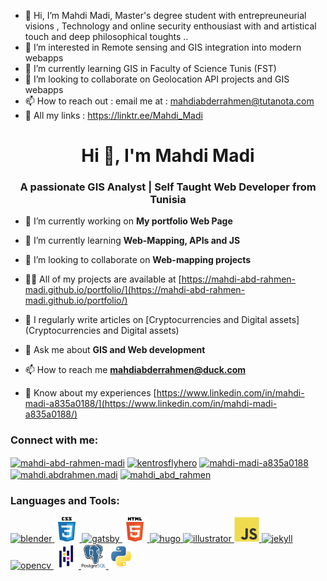 - 👋 Hi, I’m Mahdi Madi, Master's degree student with entrepreuneurial visions , Technology and online security enthousiast with and artistical touch and deep philosophical toughts ..  
- 👀 I’m interested in Remote sensing and GIS integration into modern webapps 
- 🌱 I’m currently learning GIS in Faculty of Science Tunis (FST)
- 💞️ I’m looking to collaborate on Geolocation API projects and GIS webapps
- 📫 How to reach out : email me at : mahdiabderrahmen@tutanota.com
- 🔗 All my links : https://linktr.ee/Mahdi_Madi

<h1 align="center">Hi 👋, I'm Mahdi Madi</h1>
<h3 align="center">A passionate GIS Analyst | Self Taught Web Developer from Tunisia</h3>

- 🔭 I’m currently working on **My portfolio Web Page**

- 🌱 I’m currently learning **Web-Mapping, APIs and JS**

- 👯 I’m looking to collaborate on **Web-mapping projects**

- 👨‍💻 All of my projects are available at [https://mahdi-abd-rahmen-madi.github.io/portfolio/](https://mahdi-abd-rahmen-madi.github.io/portfolio/)

- 📝 I regularly write articles on [Cryptocurrencies and Digital assets](Cryptocurrencies and Digital assets)

- 💬 Ask me about **GIS and Web development**

- 📫 How to reach me **mahdiabderrahmen@duck.com**

- 📄 Know about my experiences [https://www.linkedin.com/in/mahdi-madi-a835a0188/](https://www.linkedin.com/in/mahdi-madi-a835a0188/)

<h3 align="left">Connect with me:</h3>
<p align="left">
<a href="https://codepen.io/mahdi-abd-rahmen-madi" target="blank"><img align="center" src="https://raw.githubusercontent.com/rahuldkjain/github-profile-readme-generator/master/src/images/icons/Social/codepen.svg" alt="mahdi-abd-rahmen-madi" height="30" width="40" /></a>
<a href="https://twitter.com/kentrosflyhero" target="blank"><img align="center" src="https://raw.githubusercontent.com/rahuldkjain/github-profile-readme-generator/master/src/images/icons/Social/twitter.svg" alt="kentrosflyhero" height="30" width="40" /></a>
<a href="https://linkedin.com/in/mahdi-madi-a835a0188" target="blank"><img align="center" src="https://raw.githubusercontent.com/rahuldkjain/github-profile-readme-generator/master/src/images/icons/Social/linked-in-alt.svg" alt="mahdi-madi-a835a0188" height="30" width="40" /></a>
<a href="https://fb.com/mahdi.abdrahmen.madi" target="blank"><img align="center" src="https://raw.githubusercontent.com/rahuldkjain/github-profile-readme-generator/master/src/images/icons/Social/facebook.svg" alt="mahdi.abdrahmen.madi" height="30" width="40" /></a>
<a href="https://instagram.com/mahdi_abd_rahmen" target="blank"><img align="center" src="https://raw.githubusercontent.com/rahuldkjain/github-profile-readme-generator/master/src/images/icons/Social/instagram.svg" alt="mahdi_abd_rahmen" height="30" width="40" /></a>
</p>

<h3 align="left">Languages and Tools:</h3>
<p align="left"> <a href="https://www.blender.org/" target="_blank" rel="noreferrer"> <img src="https://download.blender.org/branding/community/blender_community_badge_white.svg" alt="blender" width="40" height="40"/> </a> <a href="https://www.w3schools.com/css/" target="_blank" rel="noreferrer"> <img src="https://raw.githubusercontent.com/devicons/devicon/master/icons/css3/css3-original-wordmark.svg" alt="css3" width="40" height="40"/> </a> <a href="https://www.gatsbyjs.com/" target="_blank" rel="noreferrer"> <img src="https://www.vectorlogo.zone/logos/gatsbyjs/gatsbyjs-icon.svg" alt="gatsby" width="40" height="40"/> </a> <a href="https://www.w3.org/html/" target="_blank" rel="noreferrer"> <img src="https://raw.githubusercontent.com/devicons/devicon/master/icons/html5/html5-original-wordmark.svg" alt="html5" width="40" height="40"/> </a> <a href="https://gohugo.io/" target="_blank" rel="noreferrer"> <img src="https://api.iconify.design/logos-hugo.svg" alt="hugo" width="40" height="40"/> </a> <a href="https://www.adobe.com/in/products/illustrator.html" target="_blank" rel="noreferrer"> <img src="https://www.vectorlogo.zone/logos/adobe_illustrator/adobe_illustrator-icon.svg" alt="illustrator" width="40" height="40"/> </a> <a href="https://developer.mozilla.org/en-US/docs/Web/JavaScript" target="_blank" rel="noreferrer"> <img src="https://raw.githubusercontent.com/devicons/devicon/master/icons/javascript/javascript-original.svg" alt="javascript" width="40" height="40"/> </a> <a href="https://jekyllrb.com/" target="_blank" rel="noreferrer"> <img src="https://www.vectorlogo.zone/logos/jekyllrb/jekyllrb-icon.svg" alt="jekyll" width="40" height="40"/> </a> <a href="https://opencv.org/" target="_blank" rel="noreferrer"> <img src="https://www.vectorlogo.zone/logos/opencv/opencv-icon.svg" alt="opencv" width="40" height="40"/> </a> <a href="https://pandas.pydata.org/" target="_blank" rel="noreferrer"> <img src="https://raw.githubusercontent.com/devicons/devicon/2ae2a900d2f041da66e950e4d48052658d850630/icons/pandas/pandas-original.svg" alt="pandas" width="40" height="40"/> </a> <a href="https://www.postgresql.org" target="_blank" rel="noreferrer"> <img src="https://raw.githubusercontent.com/devicons/devicon/master/icons/postgresql/postgresql-original-wordmark.svg" alt="postgresql" width="40" height="40"/> </a> <a href="https://www.python.org" target="_blank" rel="noreferrer"> <img src="https://raw.githubusercontent.com/devicons/devicon/master/icons/python/python-original.svg" alt="python" width="40" height="40"/> </a> </p>


